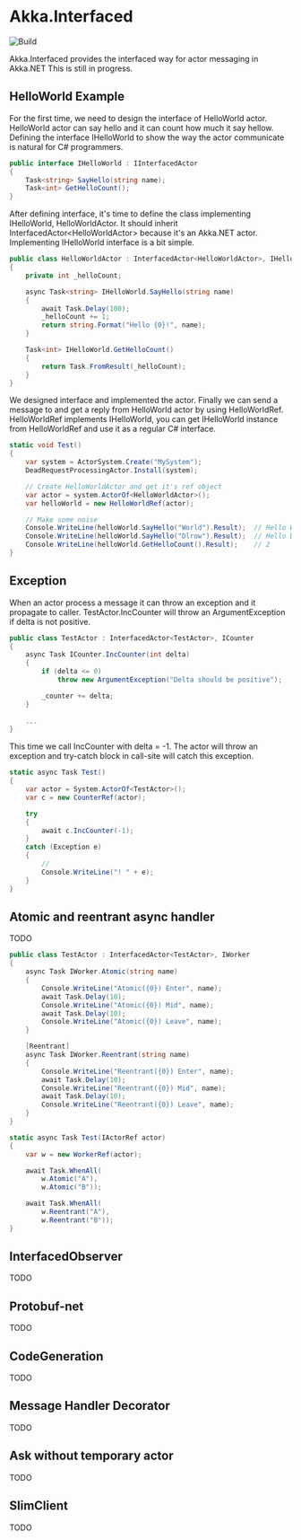 # Akka.Interfaced

![Build](https://api.travis-ci.org/SaladbowlCreative/Akka.Interfaced.svg?branch=master)

Akka.Interfaced provides the interfaced way for actor messaging in Akka.NET
This is still in progress.

## HelloWorld Example

For the first time, we need to design the interface of HelloWorld actor.
HelloWorld actor can say hello and it can count how much it say hellow.
Defining the interface IHelloWorld to show the way the actor communicate is natural for C# programmers.

```csharp
public interface IHelloWorld : IInterfacedActor
{
	Task<string> SayHello(string name);
	Task<int> GetHelloCount();
}
```

After defining interface, it's time to define the class implementing IHelloWorld, HelloWorldActor.
It should inherit InterfacedActor\<HelloWorldActor\> because it's an Akka.NET actor. Implementing IHelloWorld interface is a bit simple.

```csharp
public class HelloWorldActor : InterfacedActor<HelloWorldActor>, IHelloWorld
{
	private int _helloCount;

	async Task<string> IHelloWorld.SayHello(string name)
	{
		await Task.Delay(100);
		_helloCount += 1;
		return string.Format("Hello {0}!", name);
	}

	Task<int> IHelloWorld.GetHelloCount()
	{
		return Task.FromResult(_helloCount);
	}
}
```

We designed interface and implemented the actor.
Finally we can send a message to and get a reply from HelloWorld actor by using HelloWorldRef.
HelloWorldRef implements IHelloWorld, you can get IHelloWorld instance from HelloWorldRef and use it as a regular C# interface.

```csharp
static void Test()
{
	var system = ActorSystem.Create("MySystem");
	DeadRequestProcessingActor.Install(system);

	// Create HelloWorldActor and get it's ref object
	var actor = system.ActorOf<HelloWorldActor>();
	var helloWorld = new HelloWorldRef(actor);

	// Make some noise
	Console.WriteLine(helloWorld.SayHello("World").Result);  // Hello World!
	Console.WriteLine(helloWorld.SayHello("Dlrow").Result);  // Hello Dlrow!
	Console.WriteLine(helloWorld.GetHelloCount().Result);    // 2
}
```

## Exception

When an actor process a message it can throw an exception and it propagate to caller.
TestActor.IncCounter will throw an ArgumentException if delta is not positive.

```csharp
public class TestActor : InterfacedActor<TestActor>, ICounter
{
	async Task ICounter.IncCounter(int delta)
	{
		if (delta <= 0)
			throw new ArgumentException("Delta should be positive");

		_counter += delta;
	}
	
	...
}
```

This time we call IncCounter with delta = -1. The actor will throw an exception and 
try-catch block in call-site will catch this exception.

```csharp
static async Task Test()
{
	var actor = System.ActorOf<TestActor>();
	var c = new CounterRef(actor);

	try
	{
		await c.IncCounter(-1);
	}
	catch (Exception e)
	{
		// 
		Console.WriteLine("! " + e);
	}
}
```

## Atomic and reentrant async handler

TODO

```csharp
public class TestActor : InterfacedActor<TestActor>, IWorker
{
	async Task IWorker.Atomic(string name)
	{
		Console.WriteLine("Atomic({0}) Enter", name);
		await Task.Delay(10);
		Console.WriteLine("Atomic({0}) Mid", name);
		await Task.Delay(10);
		Console.WriteLine("Atomic({0}) Leave", name);
	}

	[Reentrant]
	async Task IWorker.Reentrant(string name)
	{
		Console.WriteLine("Reentrant({0}) Enter", name);
		await Task.Delay(10);
		Console.WriteLine("Reentrant({0}) Mid", name);
		await Task.Delay(10);
		Console.WriteLine("Reentrant({0}) Leave", name);
	}
}
```

```csharp
static async Task Test(IActorRef actor)
{
	var w = new WorkerRef(actor);

	await Task.WhenAll(
		w.Atomic("A"),
		w.Atomic("B"));

	await Task.WhenAll(
		w.Reentrant("A"),
		w.Reentrant("B"));
}
```

## InterfacedObserver

TODO

## Protobuf-net

TODO

## CodeGeneration

TODO

## Message Handler Decorator

TODO

## Ask without temporary actor

TODO

## SlimClient

TODO
